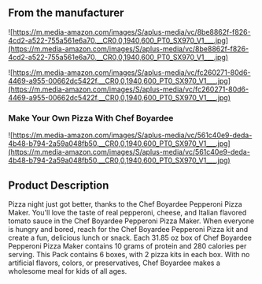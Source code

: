 ## **From the manufacturer**

![https://m.media-amazon.com/images/S/aplus-media/vc/8be8862f-f826-4cd2-a522-755a561e6a70.__CR0,0,1940,600_PT0_SX970_V1___.jpg](https://m.media-amazon.com/images/S/aplus-media/vc/8be8862f-f826-4cd2-a522-755a561e6a70.__CR0,0,1940,600_PT0_SX970_V1___.jpg)

![https://m.media-amazon.com/images/S/aplus-media/vc/fc260271-80d6-4469-a955-00662dc5422f.__CR0,0,1940,600_PT0_SX970_V1___.jpg](https://m.media-amazon.com/images/S/aplus-media/vc/fc260271-80d6-4469-a955-00662dc5422f.__CR0,0,1940,600_PT0_SX970_V1___.jpg)

### **Make Your Own Pizza With Chef Boyardee**

![https://m.media-amazon.com/images/S/aplus-media/vc/561c40e9-deda-4b48-b794-2a59a048fb50.__CR0,0,1940,600_PT0_SX970_V1___.jpg](https://m.media-amazon.com/images/S/aplus-media/vc/561c40e9-deda-4b48-b794-2a59a048fb50.__CR0,0,1940,600_PT0_SX970_V1___.jpg)

## **Product Description**

Pizza night just got better, thanks to the Chef Boyardee Pepperoni Pizza Maker. You'll love the taste of real pepperoni, cheese, and Italian flavored tomato sauce in the Chef Boyardee Pepperoni Pizza Maker. When everyone is hungry and bored, reach for the Chef Boyardee Pepperoni Pizza kit and create a fun, delicious lunch or snack. Each 31.85 oz box of Chef Boyardee Pepperoni Pizza Maker contains 10 grams of protein and 280 calories per serving. This Pack contains 6 boxes, with 2 pizza kits in each box. With no artificial flavors, colors, or preservatives, Chef Boyardee makes a wholesome meal for kids of all ages.
